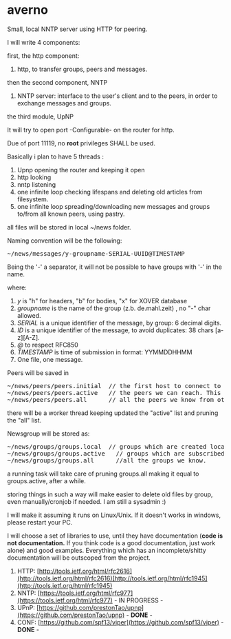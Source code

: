 # averno
Small, local NNTP server using HTTP  for peering.


I will  write 4 components:

first, the http component:

1. http, to transfer groups, peers and messages.

then the second component, NNTP

1. NNTP server: interface to the user's client and to the peers, in order to exchange messages and groups.

the third module, UpNP
  
It will try to open port -Configurable- on the router for http.

Due of port 11119, no **root** privileges SHALL be used.

Basically i plan to have 5 threads :

1. Upnp opening the router and keeping it open
2. http looking 
3. nntp listening 
4. one infinite loop checking lifespans and deleting old articles from filesystem.
5. one infinite loop spreading/downloading new messages and groups to/from all known peers, using pastry.

all files will be stored in local ~/news folder. 

Naming convention will be the following: 

<pre>
~/news/messages/y-groupname-SERIAL-UUID@TIMESTAMP
</pre>

Being the '-' a separator, it will not be possible to have groups with '-' in the name.


where:

1. _y_ is "h" for headers, "b" for bodies, "x" for XOVER database
2. _groupname_ is the name of the group (z.b. de.mahl.zeit) , no "-" char allowed.
3. _SERIAL_ is a unique identifier of the message, by group: 6 decimal digits.
4. _ID_ is a unique identifier of the message, to avoid duplicates: 38 chars [a-z][A-Z].
6. _@_ to respect RFC850 
7. _TIMESTAMP_ is time of submission in format: YYMMDDHHMM
8. One file, one message.

Peers will be saved in 

<pre>
~/news/peers/peers.initial  // the first host to connect to download other peers.
~/news/peers/peers.active   // the peers we can reach. This is the list to be shared
~/news/peers/peers.all      // all the peers we know from others
</pre>

there will be a worker thread keeping updated the "active" list and pruning the "all" list.

Newsgroup will be stored as:

<pre>
~/news/groups/groups.local  // groups which are created locally. Always considered "new". To be exposed to peers
~/news/groups/groups.active   // groups which are subscribed by the local client.
~/news/groups/groups.all      //all the groups we know. 
</pre>

a running task will take care of pruning groups.all making it equal to groups.active, after a while. 

storing things in such a way will make easier to delete old files by group, 
even manually/cronjob if needed. I am still a  sysadmin :)

I will make it assuming it runs on Linux/Unix. If it doesn't works in windows, please restart your PC.

I will choose a set of libraries to use, until they have documentation (**code is not documentation.** If you think code is a good documentation, just work alone) and good examples. Everything which has an incomplete/shitty documentation will be outscoped from the project. 

1. HTTP: [http://tools.ietf.org/html/rfc2616](http://tools.ietf.org/html/rfc2616)[http://tools.ietf.org/html/rfc1945](http://tools.ietf.org/html/rfc1945)
2. NNTP: [https://tools.ietf.org/html/rfc977](https://tools.ietf.org/html/rfc977) - IN PROGRESS -
3. UPnP: [https://github.com/prestonTao/upnp](https://github.com/prestonTao/upnp) - **DONE** -
4. CONF: [https://github.com/spf13/viper](https://github.com/spf13/viper) - **DONE** - 
